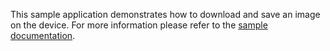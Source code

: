This sample application demonstrates how to download and save an image on the device. For more information please refer to the [sample documentation](http://docs.icenium.com/sample-apps/sample-file-transfer).
